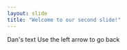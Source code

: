 ```yaml
---
layout: slide
title: "Welcome to our second slide!"
---
```

Dan's text
Use the left arrow to go back
